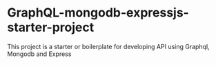 # GraphQL-mongodb-expressjs-starter-project
This project is a starter or boilerplate for developing API using Graphql, Mongodb and Express
